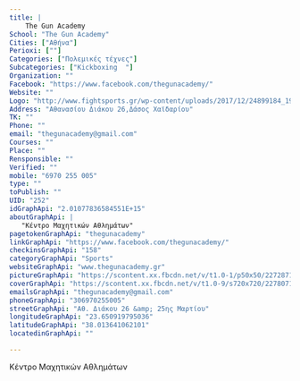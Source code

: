 ```yaml
---
title: |
    The Gun Academy
School: "The Gun Academy"
Cities: ["Αθήνα"]
Perioxi: [""]
Categories: ["Πολεμικές τέχνες"]
Subcategories: ["Kickboxing  "]
Organization: ""
Facebook: "https://www.facebook.com/thegunacademy/"
Website: ""
Logo: "http://www.fightsports.gr/wp-content/uploads/2017/12/24899184_1913497898911026_946782908_n.jpg"
Address: "Αθανασίου Διάκου 26,Δάσος Χαϊδαρίου"
TK: ""
Phone: ""
email: "thegunacademy@gmail.com"
Courses: ""
Place: ""
Rensponsible: ""
Verified: ""
mobile: "6970 255 005"
type: ""
toPublish: ""
UID: "252"
idGraphApi: "2.01077836584551E+15"
aboutGraphApi: | 
   "Κέντρο Μαχητικών Αθλημάτων"
pagetokenGraphApi: "thegunacademy"
linkGraphApi: "https://www.facebook.com/thegunacademy/"
checkinsGraphApi: "158"
categoryGraphApi: "Sports"
websiteGraphApi: "www.thegunacademy.gr"
pictureGraphApi: "https://scontent.xx.fbcdn.net/v/t1.0-1/p50x50/22728713_2010794719177204_7434856527174770631_n.jpg?oh=286b81fcf890691dffb7e7aa72c1e432&amp;oe=5B4C3528"
coverGraphApi: "https://scontent.xx.fbcdn.net/v/t1.0-9/s720x720/22780714_2010782332511776_8268775734227034038_n.jpg?oh=d87c27ff535fc2a0b4eaf412ea351ec0&amp;oe=5B01B9C5"
emailsGraphApi: "thegunacademy@gmail.com"
phoneGraphApi: "306970255005"
streetGraphApi: "Αθ. Διάκου 26 &amp; 25ης Μαρτίου"
longitudeGraphApi: "23.650919795036"
latitudeGraphApi: "38.013641062101"
locatedinGraphApi: ""

---
```


Κέντρο Μαχητικών Αθλημάτων

